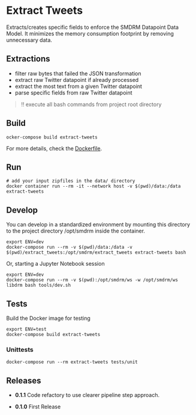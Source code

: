 # Extract Tweets

Extracts/creates specific fields to enforce the SMDRM Datapoint Data Model.
It minimizes the memory consumption footprint by removing unnecessary data.

## Extractions

* filter raw bytes that failed the JSON transformation
* extract raw Twitter datapoint if already processed
* extract the most text from a given Twitter datapoint
* parse specific fields from raw Twitter datapoint

> :bangbang: execute all bash commands from project root directory

## Build

```shell
ocker-compose build extract-tweets
```

For more details, check the [Dockerfile](Dockerfile).

## Run

```shell
# add your input zipfiles in the data/ directory
docker container run --rm -it --network host -v $(pwd)/data:/data extract-tweets
```

## Develop

You can develop in a standardized environment by mounting this directory
to the project directory /opt/smdrm inside the container.

```shell
export ENV=dev
docker-compose run --rm -v $(pwd)/data:/data -v $(pwd)/extract_tweets:/opt/smdrm/extract_tweets extract-tweets bash
```

Or, starting a Jupyter Notebook session

```shell
export ENV=dev
docker-compose run --rm -v $(pwd):/opt/smdrm/ws -w /opt/smdrm/ws libdrm bash tools/dev.sh
```

## Tests

Build the Docker image for testing

```shell
export ENV=test
docker-compose build extract-tweets
```

### Unittests

```shell
docker-compose run --rm extract-tweets tests/unit
```

## Releases

- **0.1.1**
  Code refactory to use clearer pipeline step approach.

- **0.1.0**
  First Release

